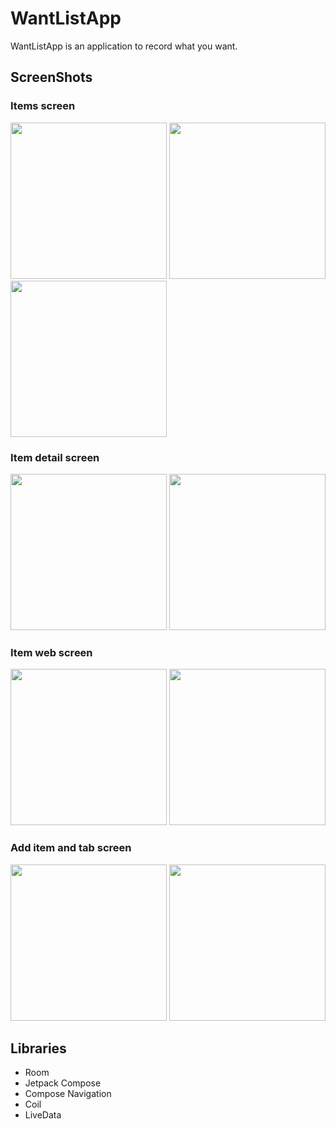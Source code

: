# WantListApp

WantListApp is an application to record what you want.

## ScreenShots
### Items screen
<img src="https://github.com/user-attachments/assets/3da84f33-ba76-45c3-a59d-12f2a0616195" alt="" width="250px">
<img src="https://github.com/user-attachments/assets/06d9c69d-8903-4ef4-864e-947afa0c2583" alt="" width="250px">
<img src="https://github.com/user-attachments/assets/03558c95-f864-4b0b-b938-4ccefc2600be" alt="" width="250px">

### Item detail screen
<img src="https://github.com/user-attachments/assets/b8f781f0-7f6d-44bb-83cb-54691f3eb9e0" alt="" width="250px">
<img src="https://github.com/user-attachments/assets/6318e701-0e18-476e-ab39-23233027801c" alt="" width="250px">

### Item web screen
<img src="https://github.com/user-attachments/assets/c9174e33-bd9d-4722-bc44-dc4d3b1d0f52" alt="" width="250px">
<img src="https://github.com/user-attachments/assets/b80a2872-9160-462a-bcd6-bb62c1bf3dce" alt="" width="250px">

### Add item and tab screen
<img src="https://github.com/user-attachments/assets/29a66683-55de-4d07-b3b3-5b0ebf197fb8" alt="" width="250px">
<img src="https://github.com/user-attachments/assets/3a203111-b46a-4abd-9550-c8585b4b83d7" alt="" width="250px">

## Libraries
* Room
* Jetpack Compose
* Compose Navigation
* Coil
* LiveData
